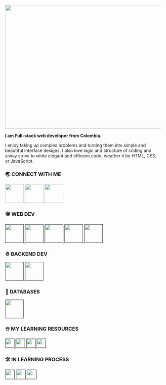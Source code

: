 <a href="url"><img src="https://user-images.githubusercontent.com/66482069/168949149-e1902e7f-9da8-42e6-bfe2-0513a522246e.png" height="400" width="1020px" max-width="100%" ></a>

<p><b>I am Full-stack web developer from Colombia.</b></p>
I enjoy taking up complex problems and turning them into simple and beautiful interface designs. I also love logic and structure of coding and alway strive to white elegant and efficient code, weather it be HTML, CSS, or JavaScript.

### 🌏 CONNECT WITH ME
<a href="https://www.instagram.com/juliocaceres___/">
<img src="https://user-images.githubusercontent.com/66482069/168952084-cc641a96-4bec-40c6-9bcc-7b4ac2ee8630.png" height="60px"  >
</a>
<a href="https://www.linkedin.com/in/julio-cesar-roma%C3%B1a-caceres-2040aa19a/">
<img src="https://user-images.githubusercontent.com/66482069/168952339-f01ffb1b-897e-4103-8688-43fc29fa90d7.png" height="60px"  >
</a>
<a href="https://replit.com/@juliocaceres">
<img src="https://user-images.githubusercontent.com/66482069/168959716-e3a24887-b124-4601-ad4c-a0dd48e581e1.png" height="60px"  >
</a>

### 🕸️ WEB DEV
<a href="">
<img src="https://user-images.githubusercontent.com/66482069/169156882-5cded18a-532e-4a4d-ab45-72a59810bd74.png" height="60px"  >
</a>
<a href="">
<img src="https://user-images.githubusercontent.com/66482069/169158091-4346ba16-d866-47c0-afcc-21ad6e13f272.png" height="60px"  >
</a>
<a href="">
<img src="https://user-images.githubusercontent.com/66482069/169156189-da5b7d2a-1fb2-4925-8328-9d505b49272b.png" height="60px"  >
</a>
<a href="">
<img src="https://user-images.githubusercontent.com/66482069/169158467-356cd201-ff26-49e1-ab1b-dd813e82ce5b.png" height="60px"  >
</a>
<a href="">
<img src="https://user-images.githubusercontent.com/66482069/169159163-b1b4afd6-6e77-4864-a764-1f15a122031c.png" height="60px"  >
</a>

### ⚙️ BACKEND DEV
<a href="">
<img src="https://user-images.githubusercontent.com/66482069/169159284-07772f32-d8a2-4157-9cdd-44737f2b20ea.png" height="60px"  >
</a>
<a href="">
<img src="https://user-images.githubusercontent.com/66482069/169185105-0259c720-3216-4af8-9908-df7f5c9214c9.png" height="60px"  >
</a>

### 📅 DATABASES
<a href="">
<img src="https://user-images.githubusercontent.com/66482069/169185752-37b6c897-9145-42cb-ba93-b31eeb97b1b4.png" height="60px"  >
</a>

### ☃️ MY LEARNING RESOURCES
<a href="">
<img src="https://user-images.githubusercontent.com/66482069/169186312-c806ad09-6e09-4024-963c-9cb8bf1ed963.png" height="30px"  >
</a>
<a href="">
<img src="https://user-images.githubusercontent.com/66482069/169186427-87ced389-1008-4eb0-b546-01dbb4b2b325.png" height="30px"  >
</a>
<a href="">
<img src="https://user-images.githubusercontent.com/66482069/169186505-0369fa7f-0de1-4cbc-b9e9-651e4fbf7015.png" height="30px"  >
</a>
<a href="">
<img src="https://user-images.githubusercontent.com/66482069/169186574-7596b10f-d037-4311-b9a7-152ea3e79f52.png" height="30px"  >
</a>


### 🛠 IN LEARNING PROCESS
<a href="">
<img src="https://user-images.githubusercontent.com/66482069/169188491-264f25f3-4f15-4cfc-8cfd-993885e3d174.png" height="31px"  >
</a>
<a href="">
<img src="https://user-images.githubusercontent.com/66482069/169188760-340f7203-4854-41de-9520-0d6b656846aa.png" height="31px"  >
</a>
<a href="">
<img src="https://user-images.githubusercontent.com/66482069/169188853-53db9d55-f638-4788-8ed2-2bee6e249104.png" height="31px"  >
</a>


